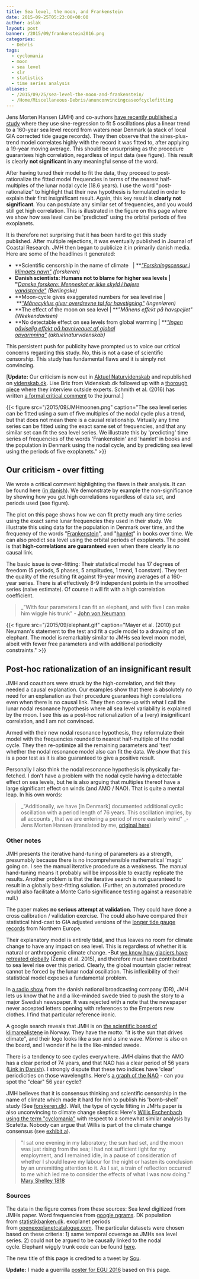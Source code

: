 ```yaml
---
title: Sea level, the moon, and Frankenstein
date: 2015-09-25T05:23:00+00:00
author: aslak
layout: post
banner: /2015/09/frankenstein2016.png
categories:
  - Debris
tags:
  - cyclomania
  - moon
  - sea level
  - slr
  - statistics
  - time series analysis
aliases:
  - /2015/09/25/sea-level-the-moon-and-frankenstein/
  - /Home/Miscellaneous-Debris/anunconvincingcaseofcyclefitting
---
```

Jens Morten Hansen (JMH) and co-authors [have recently published a study](http://www.jcronline.org/doi/abs/10.2112/JCOASTRES-D-14-00204.1) where they use sine-regression to fit 5 oscillations plus a linear trend to a 160-year sea level record from waters near Denmark (a stack of local GIA corrected tide gauge records). They then observe that the sines-plus-trend model correlates highly with the record it was fitted to, after applying a 19-year moving average. This should be unsurprising as the procedure guarantees high correlation, regardless of input data (see figure). This result is clearly **not significant** in any meaningful sense of the word.

After having tuned their model to fit the data, they proceed to post-rationalize the fitted model frequencies in terms of the nearest half-multiples of the lunar nodal cycle (18.6 years). I use the word "post-rationalize" to highlight that their new hypothesis is formulated in order to explain their first insignificant result. Again, this key result is **clearly not significant**. You can postulate any similar set of frequencies, and you would still get high correlation. This is illustrated in the figure on this page where we show how sea level can be 'predicted' using the orbital periods of five exoplanets.

It is therefore not surprising that it has been hard to get this study published. After multiple rejections, it was eventually published in Journal of Coastal Research. JMH then began to publicize it in primarily danish media. Here are some of the headlines it generated:

  * **Scientific censorship in the name of climate   | **_["Forskningscensur i klimaets navn"](http://www.forskeren.dk/forskningscensur-i-klimaets-navn/) (forskeren)_
  * **Danish scientists: Humans not to blame for higher sea levels | "**_[Danske forskere: Mennesket er ikke skyld i højere vandstande"](http://www.b.dk/nationalt/danske-forskere-mennesket-er-ikke-skyld-i-hoejere-vandstande-0) (Berlingske)_
  * **Moon-cycle gives exaggerated numbers for sea level rise | **_["Månecyklus giver overdrevne tal for havstigning"](https://archive.is/IOC8a) (Ingeniøren)_
  * **The effect of the moon on sea level | **_"Månens effekt på havspejlet" (Weekendavisen)_
  * **No detectable effect on sea levels from global warming | **_["Ingen påviselig effekt på havniveauet af global opvarmning"](http://aktuelnaturvidenskab.dk/fileadmin/Aktuel_Naturvidenskab/nr-3/AN3-2015maanevand.pdf) (aktuelnaturvidenskab)_

This persistent push for publicity have prompted us to voice our critical concerns regarding this study. No, this is not a case of scientific censorship. This study has fundamental flaws and it is simply not convincing.

[**Update:** Our criticism is now out in [Aktuel Naturvidenskab](http://aktuelnaturvidenskab.dk/fileadmin/Aktuel_Naturvidenskab/nr-4/AN4-2015maane-debat.pdf) and republished on [videnskab.dk](http://videnskab.dk/miljo-naturvidenskab/maneartikel-uden-overbevisende-databehandling). Lise Brix from Videnskab.dk followed up with a [thorough piece](http://videnskab.dk/miljo-naturvidenskab/klimaforskere-til-modangreb-manen-forklarer-ikke-havets-stigning) where they interview outside experts. Schmith et al. (2016) has written [a formal critical comment](http://www.jcronline.org/doi/pdf/10.2112/JCOASTRES-D-15-00180.1) to the journal.]

{{< figure src="/2015/09/JMHmoonen.png" caption="The sea level series can be fitted using a sum of five multiples of the nodal cycle plus a trend, but that does not mean there is a causal relationship. Virtually any time series can be fitted using the exact same set of frequencies, and that any similar set can fit the sea level series. We illustrate this by 'predicting' time series of frequencies of the words 'Frankenstein' and 'hamlet' in books and the population in Denmark using the nodal cycle, and by predicting sea level using the periods of five exoplanets." >}}


## Our criticism - over fitting

We wrote a critical comment highlighting the flaws in their analysis. It can be found here ([in danish](http://aktuelnaturvidenskab.dk/fileadmin/Aktuel_Naturvidenskab/nr-4/AN4-2015maane-debat.pdf)). We demonstrate by example the non-significance by showing how you get high correlations regardless of data set, and periods used (see figure).

The plot on this page shows how we can fit pretty much any time series using the exact same lunar frequencies they used in their study. We illustrate this using data for the population in Denmark over time, and the frequency of the words "[Frankenstein](https://books.google.com/ngrams/graph?content=Frankenstein&year_start=1800&year_end=2000&corpus=15&smoothing=3&share=&direct_url=t1%3B%2CFrankenstein%3B%2Cc0)", and "[hamlet](https://books.google.com/ngrams/graph?content=hamlet&year_start=1860&year_end=2008&corpus=15&smoothing=3&share=&direct_url=t1%3B%2Chamlet%3B%2Cc0)" in books over time. We can also predict sea level using the orbital periods of exoplanets. The point is that **high-correlations are guaranteed** even when there clearly is no causal link.

The basic issue is over-fitting: Their statistical model has 17 degrees of freedom (5 periods, 5 phases, 5 amplitudes, 1 trend, 1 constant). They test the quality of the resulting fit against 19-year moving averages of a 160-year series. There is at effectively 8-9 independent points in the smoothed series (naive estimate). Of course it will fit with a high correlation coefficient.

> _"With four parameters I can fit an elephant, and with five I can make him wiggle his trunk" - [John von Neumann](http://www.johndcook.com/blog/2011/06/21/how-to-fit-an-elephant/)
  

{{< figure src="/2015/09/elephant.gif" caption="Mayer et al. (2010) put Neumann's statement to the test and fit a cycle model to a drawing of an elephant. The model is remarkably similar to JMHs sea level moon model, albeit with fewer free parameters and with additional periodicity constraints." >}}  


## Post-hoc rationalization of an insignificant result

JMH and coauthors were struck by the high-correlation, and felt they needed a causal explanation. Our examples show that there is absolutely no need for an explanation as their procedure guarantees high correlations even when there is no causal link. They then come-up with what I call the lunar nodal resonance hypothesis where all sea level variability is explained by the moon. I see this as a post-hoc rationalization of a (very) insignificant correlation, and I am not convinced.

Armed with their new nodal resonance hypothesis, they reformulate their model with the frequencies rounded to nearest half-multiple of the nodal cycle. They then re-optimize all the remaining parameters and 'test' whether the nodal resonance model also can fit the data. We show that this is a poor test as it is also guaranteed to give a positive result.

Personally I also think the nodal resonance hypothesis is physically far-fetched. I don't have a problem with the nodal cycle having a detectable effect on sea levels, but he is also arguing that multiples thereof have a large significant effect on winds (and AMO / NAO). That is quite a mental leap. In his own words:

> _"Additionally, we have [in Denmark] documented additional cyclic oscillation with a period length of 76 years. This oscillation implies, by all accounts , that we are entering a period of more easterly wind" _- Jens Morten Hansen (translated by me, [original here](https://archive.is/IOC8a))

### Other notes

JMH presents the iterative hand-tuning of parameters as a strength, presumably because there is no incomprehensible mathematical 'magic' going on. I see the manual iterative procedure as a weakness. The manual hand-tuning means it probably will be impossible to exactly replicate the results. Another problem is that the iterative search is not guaranteed to result in a globally best-fitting solution. (Further, an automated procedure would also facilitate a Monte Carlo significance testing against a reasonable null.)

The paper makes **no serious attempt at validation**. They could have done a cross calibration / validation exercise. The could also have compared their statistical hind-cast to GIA adjusted versions of the [longer tide gauge records](http://www.psmsl.org/data/longrecords/) from Northern Europe.

Their explanatory model is entirely tidal, and thus leaves no room for climate change to have any impact on sea level. This is regardless of whether it is natural or anthropogenic climate change. -But [we know how glaciers have retreated globally](https://tamino.wordpress.com/2015/08/05/vanighing-ice/) (Zemp et al. 2015), and therefore must have contributed to sea level rise over this period. Clearly, the global mountain glacier retreat cannot be forced by the lunar nodal oscillation. This inflexibility of their statistical model exposes a fundamental problem.

In [a radio show](http://www.dr.dk/radio/ondemand/p2/jersild-jukeboxen-10#!/) from the danish national broadcasting company (DR), JMH lets us know that he and a like-minded swede tried to push the story to a major Swedish newspaper. It was rejected with a note that the newspaper never accepted letters opening with references to the Emperors new clothes. I find that particular reference ironic.

A google search reveals that JMH is on [the scientific board of klimarealistene](https://archive.is/FRZRS) in Norway. They have the motto: "it is the sun that drives climate", and their logo looks like a sun and a sine wave. Mörner is also on the board, and I wonder if he is the like-minded swede.

There is a tendency to see cycles everywhere. JMH claims that the AMO has a clear period of 74 years, and that NAO has a clear period of 56 years ([Link in Danish](http://aktuelnaturvidenskab.dk/fileadmin/Aktuel_Naturvidenskab/nr-4/AN4-2015maane-debat.pdf)). I strongly dispute that these two indices have 'clear' periodicities on those wavelengths. Here's [a graph of the NAO](https://climatedataguide.ucar.edu/climate-data/hurrell-north-atlantic-oscillation-nao-index-station-based) - can you spot the "clear" 56 year cycle?

JMH believes that it is consensus thinking and scientific censorship in the name of climate which made it hard for him to publish his 'bomb-shell' study (See [forskeren.dk](http://www.forskeren.dk/forskningscensur-i-klimaets-navn/)). Well, the type of cycle fitting in JMHs paper is also unconvincing to climate change skeptics: Here's [Willis Eschenbach using the term "cyclomania"](https://archive.is/5AJDO) with respect to a somewhat similar analysis by Scafetta. Nobody can argue that Willis is part of the climate change consensus (see [exhibit a](http://desmogblog.com/willis-eschenbach)).

> "I sat one evening in my laboratory; the sun had set, and the moon was just rising from the sea; I had not sufficient light for my employment, and I remained idle, in a pause of consideration of whether I should leave my labour for the night or hasten its conclusion by an unremitting attention to it. As I sat, a train of reflection occurred to me which led me to consider the effects of what I was now doing." [Mary Shelley 1818](http://www.authorama.com/frankenstein-24.html)

### Sources

The data in the figure comes from these sources: Sea level digitized from JMHs paper. Word frequencies from [google ngrams](https://books.google.com/ngrams/graph?content=Frankenstein%2Chamlet&year_start=1840&year_end=2008&corpus=15&smoothing=3&share=&direct_url=t1%3B%2CFrankenstein%3B%2Cc0%3B.t1%3B%2Chamlet%3B%2Cc0). DK population from [statistikbanken.dk](http://statistikbanken.dk/). exoplanet periods from [openexoplanetcatalogue.com](http://openexoplanetcatalogue.com/). The particular datasets were chosen based on these criteria: 1) same temporal coverage as JMHs sea level series. 2) could not be argued to be causally linked to the nodal cycle. Elephant wiggly trunk code can be found [here](http://www.physics.utoronto.ca/~phy326/python/vonNeumann_elephant.py).

The new title of this page is credited to a tweet by [Sou](https://twitter.com/SouBundanga/status/646358917996347392).

**Update:** I made a guerrilla [poster for EGU 2016](/2015/09/frankenstein2016.pdf) based on this page.
